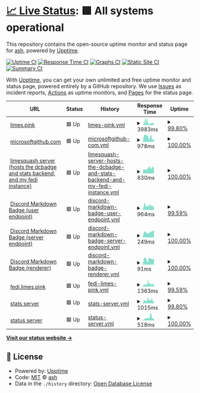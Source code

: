 # [📈 Live Status](https://status.limes.pink): <!--live status--> **🟩 All systems operational**

This repository contains the open-source uptime monitor and status page for [ash](limes.pink), powered by [Upptime](https://github.com/upptime/upptime).

[![Uptime CI](https://github.com/gitlimes/status/workflows/Uptime%20CI/badge.svg)](https://github.com/gitlimes/status/actions?query=workflow%3A%22Uptime+CI%22)
[![Response Time CI](https://github.com/gitlimes/status/workflows/Response%20Time%20CI/badge.svg)](https://github.com/gitlimes/status/actions?query=workflow%3A%22Response+Time+CI%22)
[![Graphs CI](https://github.com/gitlimes/status/workflows/Graphs%20CI/badge.svg)](https://github.com/gitlimes/status/actions?query=workflow%3A%22Graphs+CI%22)
[![Static Site CI](https://github.com/gitlimes/status/workflows/Static%20Site%20CI/badge.svg)](https://github.com/gitlimes/status/actions?query=workflow%3A%22Static+Site+CI%22)
[![Summary CI](https://github.com/gitlimes/status/workflows/Summary%20CI/badge.svg)](https://github.com/gitlimes/status/actions?query=workflow%3A%22Summary+CI%22)

With [Upptime](https://upptime.js.org), you can get your own unlimited and free uptime monitor and status page, powered entirely by a GitHub repository. We use [Issues](https://github.com/gitlimes/status/issues) as incident reports, [Actions](https://github.com/gitlimes/status/actions) as uptime monitors, and [Pages](https://status.limes.pink) for the status page.

<!--start: status pages-->
<!-- This summary is generated by Upptime (https://github.com/upptime/upptime) -->
<!-- Do not edit this manually, your changes will be overwritten -->
<!-- prettier-ignore -->
| URL | Status | History | Response Time | Uptime |
| --- | ------ | ------- | ------------- | ------ |
| <img alt="" src="https://icons.duckduckgo.com/ip3/limes.pink.ico" height="13"> [limes.pink](https://limes.pink) | 🟩 Up | [limes-pink.yml](https://github.com/gitlimes/status/commits/HEAD/history/limes-pink.yml) | <details><summary><img alt="Response time graph" src="./graphs/limes-pink/response-time-week.png" height="20"> 3983ms</summary><br><a href="https://status.limes.pink/history/limes-pink"><img alt="Response time 3378" src="https://img.shields.io/endpoint?url=https%3A%2F%2Fraw.githubusercontent.com%2Fgitlimes%2Fstatus%2FHEAD%2Fapi%2Flimes-pink%2Fresponse-time.json"></a><br><a href="https://status.limes.pink/history/limes-pink"><img alt="24-hour response time 3462" src="https://img.shields.io/endpoint?url=https%3A%2F%2Fraw.githubusercontent.com%2Fgitlimes%2Fstatus%2FHEAD%2Fapi%2Flimes-pink%2Fresponse-time-day.json"></a><br><a href="https://status.limes.pink/history/limes-pink"><img alt="7-day response time 3983" src="https://img.shields.io/endpoint?url=https%3A%2F%2Fraw.githubusercontent.com%2Fgitlimes%2Fstatus%2FHEAD%2Fapi%2Flimes-pink%2Fresponse-time-week.json"></a><br><a href="https://status.limes.pink/history/limes-pink"><img alt="30-day response time 3327" src="https://img.shields.io/endpoint?url=https%3A%2F%2Fraw.githubusercontent.com%2Fgitlimes%2Fstatus%2FHEAD%2Fapi%2Flimes-pink%2Fresponse-time-month.json"></a><br><a href="https://status.limes.pink/history/limes-pink"><img alt="1-year response time 3378" src="https://img.shields.io/endpoint?url=https%3A%2F%2Fraw.githubusercontent.com%2Fgitlimes%2Fstatus%2FHEAD%2Fapi%2Flimes-pink%2Fresponse-time-year.json"></a></details> | <details><summary><a href="https://status.limes.pink/history/limes-pink">99.80%</a></summary><a href="https://status.limes.pink/history/limes-pink"><img alt="All-time uptime 99.77%" src="https://img.shields.io/endpoint?url=https%3A%2F%2Fraw.githubusercontent.com%2Fgitlimes%2Fstatus%2FHEAD%2Fapi%2Flimes-pink%2Fuptime.json"></a><br><a href="https://status.limes.pink/history/limes-pink"><img alt="24-hour uptime 100.00%" src="https://img.shields.io/endpoint?url=https%3A%2F%2Fraw.githubusercontent.com%2Fgitlimes%2Fstatus%2FHEAD%2Fapi%2Flimes-pink%2Fuptime-day.json"></a><br><a href="https://status.limes.pink/history/limes-pink"><img alt="7-day uptime 99.80%" src="https://img.shields.io/endpoint?url=https%3A%2F%2Fraw.githubusercontent.com%2Fgitlimes%2Fstatus%2FHEAD%2Fapi%2Flimes-pink%2Fuptime-week.json"></a><br><a href="https://status.limes.pink/history/limes-pink"><img alt="30-day uptime 99.85%" src="https://img.shields.io/endpoint?url=https%3A%2F%2Fraw.githubusercontent.com%2Fgitlimes%2Fstatus%2FHEAD%2Fapi%2Flimes-pink%2Fuptime-month.json"></a><br><a href="https://status.limes.pink/history/limes-pink"><img alt="1-year uptime 99.77%" src="https://img.shields.io/endpoint?url=https%3A%2F%2Fraw.githubusercontent.com%2Fgitlimes%2Fstatus%2FHEAD%2Fapi%2Flimes-pink%2Fuptime-year.json"></a></details>
| <img alt="" src="https://icons.duckduckgo.com/ip3/microsoftgithub.com.ico" height="13"> [microsoftgithub.com](https://microsoftgithub.com/usage) | 🟩 Up | [microsoftgithub-com.yml](https://github.com/gitlimes/status/commits/HEAD/history/microsoftgithub-com.yml) | <details><summary><img alt="Response time graph" src="./graphs/microsoftgithub-com/response-time-week.png" height="20"> 978ms</summary><br><a href="https://status.limes.pink/history/microsoftgithub-com"><img alt="Response time 1042" src="https://img.shields.io/endpoint?url=https%3A%2F%2Fraw.githubusercontent.com%2Fgitlimes%2Fstatus%2FHEAD%2Fapi%2Fmicrosoftgithub-com%2Fresponse-time.json"></a><br><a href="https://status.limes.pink/history/microsoftgithub-com"><img alt="24-hour response time 592" src="https://img.shields.io/endpoint?url=https%3A%2F%2Fraw.githubusercontent.com%2Fgitlimes%2Fstatus%2FHEAD%2Fapi%2Fmicrosoftgithub-com%2Fresponse-time-day.json"></a><br><a href="https://status.limes.pink/history/microsoftgithub-com"><img alt="7-day response time 978" src="https://img.shields.io/endpoint?url=https%3A%2F%2Fraw.githubusercontent.com%2Fgitlimes%2Fstatus%2FHEAD%2Fapi%2Fmicrosoftgithub-com%2Fresponse-time-week.json"></a><br><a href="https://status.limes.pink/history/microsoftgithub-com"><img alt="30-day response time 1014" src="https://img.shields.io/endpoint?url=https%3A%2F%2Fraw.githubusercontent.com%2Fgitlimes%2Fstatus%2FHEAD%2Fapi%2Fmicrosoftgithub-com%2Fresponse-time-month.json"></a><br><a href="https://status.limes.pink/history/microsoftgithub-com"><img alt="1-year response time 1042" src="https://img.shields.io/endpoint?url=https%3A%2F%2Fraw.githubusercontent.com%2Fgitlimes%2Fstatus%2FHEAD%2Fapi%2Fmicrosoftgithub-com%2Fresponse-time-year.json"></a></details> | <details><summary><a href="https://status.limes.pink/history/microsoftgithub-com">100.00%</a></summary><a href="https://status.limes.pink/history/microsoftgithub-com"><img alt="All-time uptime 100.00%" src="https://img.shields.io/endpoint?url=https%3A%2F%2Fraw.githubusercontent.com%2Fgitlimes%2Fstatus%2FHEAD%2Fapi%2Fmicrosoftgithub-com%2Fuptime.json"></a><br><a href="https://status.limes.pink/history/microsoftgithub-com"><img alt="24-hour uptime 100.00%" src="https://img.shields.io/endpoint?url=https%3A%2F%2Fraw.githubusercontent.com%2Fgitlimes%2Fstatus%2FHEAD%2Fapi%2Fmicrosoftgithub-com%2Fuptime-day.json"></a><br><a href="https://status.limes.pink/history/microsoftgithub-com"><img alt="7-day uptime 100.00%" src="https://img.shields.io/endpoint?url=https%3A%2F%2Fraw.githubusercontent.com%2Fgitlimes%2Fstatus%2FHEAD%2Fapi%2Fmicrosoftgithub-com%2Fuptime-week.json"></a><br><a href="https://status.limes.pink/history/microsoftgithub-com"><img alt="30-day uptime 100.00%" src="https://img.shields.io/endpoint?url=https%3A%2F%2Fraw.githubusercontent.com%2Fgitlimes%2Fstatus%2FHEAD%2Fapi%2Fmicrosoftgithub-com%2Fuptime-month.json"></a><br><a href="https://status.limes.pink/history/microsoftgithub-com"><img alt="1-year uptime 100.00%" src="https://img.shields.io/endpoint?url=https%3A%2F%2Fraw.githubusercontent.com%2Fgitlimes%2Fstatus%2FHEAD%2Fapi%2Fmicrosoftgithub-com%2Fuptime-year.json"></a></details>
| <img alt="" src="https://icons.duckduckgo.com/ip3/limesquash.limes.pink.ico" height="13"> [limesquash server (hosts the dcbadge and stats backend, and my fedi instance)](https://limesquash.limes.pink/) | 🟩 Up | [limesquash-server-hosts-the-dcbadge-and-stats-backend-and-my-fedi-instance.yml](https://github.com/gitlimes/status/commits/HEAD/history/limesquash-server-hosts-the-dcbadge-and-stats-backend-and-my-fedi-instance.yml) | <details><summary><img alt="Response time graph" src="./graphs/limesquash-server-hosts-the-dcbadge-and-stats-backend-and-my-fedi-instance/response-time-week.png" height="20"> 830ms</summary><br><a href="https://status.limes.pink/history/limesquash-server-hosts-the-dcbadge-and-stats-backend-and-my-fedi-instance"><img alt="Response time 857" src="https://img.shields.io/endpoint?url=https%3A%2F%2Fraw.githubusercontent.com%2Fgitlimes%2Fstatus%2FHEAD%2Fapi%2Flimesquash-server-hosts-the-dcbadge-and-stats-backend-and-my-fedi-instance%2Fresponse-time.json"></a><br><a href="https://status.limes.pink/history/limesquash-server-hosts-the-dcbadge-and-stats-backend-and-my-fedi-instance"><img alt="24-hour response time 1015" src="https://img.shields.io/endpoint?url=https%3A%2F%2Fraw.githubusercontent.com%2Fgitlimes%2Fstatus%2FHEAD%2Fapi%2Flimesquash-server-hosts-the-dcbadge-and-stats-backend-and-my-fedi-instance%2Fresponse-time-day.json"></a><br><a href="https://status.limes.pink/history/limesquash-server-hosts-the-dcbadge-and-stats-backend-and-my-fedi-instance"><img alt="7-day response time 830" src="https://img.shields.io/endpoint?url=https%3A%2F%2Fraw.githubusercontent.com%2Fgitlimes%2Fstatus%2FHEAD%2Fapi%2Flimesquash-server-hosts-the-dcbadge-and-stats-backend-and-my-fedi-instance%2Fresponse-time-week.json"></a><br><a href="https://status.limes.pink/history/limesquash-server-hosts-the-dcbadge-and-stats-backend-and-my-fedi-instance"><img alt="30-day response time 868" src="https://img.shields.io/endpoint?url=https%3A%2F%2Fraw.githubusercontent.com%2Fgitlimes%2Fstatus%2FHEAD%2Fapi%2Flimesquash-server-hosts-the-dcbadge-and-stats-backend-and-my-fedi-instance%2Fresponse-time-month.json"></a><br><a href="https://status.limes.pink/history/limesquash-server-hosts-the-dcbadge-and-stats-backend-and-my-fedi-instance"><img alt="1-year response time 857" src="https://img.shields.io/endpoint?url=https%3A%2F%2Fraw.githubusercontent.com%2Fgitlimes%2Fstatus%2FHEAD%2Fapi%2Flimesquash-server-hosts-the-dcbadge-and-stats-backend-and-my-fedi-instance%2Fresponse-time-year.json"></a></details> | <details><summary><a href="https://status.limes.pink/history/limesquash-server-hosts-the-dcbadge-and-stats-backend-and-my-fedi-instance">100.00%</a></summary><a href="https://status.limes.pink/history/limesquash-server-hosts-the-dcbadge-and-stats-backend-and-my-fedi-instance"><img alt="All-time uptime 100.00%" src="https://img.shields.io/endpoint?url=https%3A%2F%2Fraw.githubusercontent.com%2Fgitlimes%2Fstatus%2FHEAD%2Fapi%2Flimesquash-server-hosts-the-dcbadge-and-stats-backend-and-my-fedi-instance%2Fuptime.json"></a><br><a href="https://status.limes.pink/history/limesquash-server-hosts-the-dcbadge-and-stats-backend-and-my-fedi-instance"><img alt="24-hour uptime 100.00%" src="https://img.shields.io/endpoint?url=https%3A%2F%2Fraw.githubusercontent.com%2Fgitlimes%2Fstatus%2FHEAD%2Fapi%2Flimesquash-server-hosts-the-dcbadge-and-stats-backend-and-my-fedi-instance%2Fuptime-day.json"></a><br><a href="https://status.limes.pink/history/limesquash-server-hosts-the-dcbadge-and-stats-backend-and-my-fedi-instance"><img alt="7-day uptime 100.00%" src="https://img.shields.io/endpoint?url=https%3A%2F%2Fraw.githubusercontent.com%2Fgitlimes%2Fstatus%2FHEAD%2Fapi%2Flimesquash-server-hosts-the-dcbadge-and-stats-backend-and-my-fedi-instance%2Fuptime-week.json"></a><br><a href="https://status.limes.pink/history/limesquash-server-hosts-the-dcbadge-and-stats-backend-and-my-fedi-instance"><img alt="30-day uptime 100.00%" src="https://img.shields.io/endpoint?url=https%3A%2F%2Fraw.githubusercontent.com%2Fgitlimes%2Fstatus%2FHEAD%2Fapi%2Flimesquash-server-hosts-the-dcbadge-and-stats-backend-and-my-fedi-instance%2Fuptime-month.json"></a><br><a href="https://status.limes.pink/history/limesquash-server-hosts-the-dcbadge-and-stats-backend-and-my-fedi-instance"><img alt="1-year uptime 100.00%" src="https://img.shields.io/endpoint?url=https%3A%2F%2Fraw.githubusercontent.com%2Fgitlimes%2Fstatus%2FHEAD%2Fapi%2Flimesquash-server-hosts-the-dcbadge-and-stats-backend-and-my-fedi-instance%2Fuptime-year.json"></a></details>
| <img alt="" src="https://icons.duckduckgo.com/ip3/dcbadge.limesquash.limes.pink.ico" height="13"> [Discord Markdown Badge (user endpoint)](https://dcbadge.limesquash.limes.pink/md-shield/json?u=406125028065804289) | 🟩 Up | [discord-markdown-badge-user-endpoint.yml](https://github.com/gitlimes/status/commits/HEAD/history/discord-markdown-badge-user-endpoint.yml) | <details><summary><img alt="Response time graph" src="./graphs/discord-markdown-badge-user-endpoint/response-time-week.png" height="20"> 964ms</summary><br><a href="https://status.limes.pink/history/discord-markdown-badge-user-endpoint"><img alt="Response time 1322" src="https://img.shields.io/endpoint?url=https%3A%2F%2Fraw.githubusercontent.com%2Fgitlimes%2Fstatus%2FHEAD%2Fapi%2Fdiscord-markdown-badge-user-endpoint%2Fresponse-time.json"></a><br><a href="https://status.limes.pink/history/discord-markdown-badge-user-endpoint"><img alt="24-hour response time 655" src="https://img.shields.io/endpoint?url=https%3A%2F%2Fraw.githubusercontent.com%2Fgitlimes%2Fstatus%2FHEAD%2Fapi%2Fdiscord-markdown-badge-user-endpoint%2Fresponse-time-day.json"></a><br><a href="https://status.limes.pink/history/discord-markdown-badge-user-endpoint"><img alt="7-day response time 964" src="https://img.shields.io/endpoint?url=https%3A%2F%2Fraw.githubusercontent.com%2Fgitlimes%2Fstatus%2FHEAD%2Fapi%2Fdiscord-markdown-badge-user-endpoint%2Fresponse-time-week.json"></a><br><a href="https://status.limes.pink/history/discord-markdown-badge-user-endpoint"><img alt="30-day response time 1741" src="https://img.shields.io/endpoint?url=https%3A%2F%2Fraw.githubusercontent.com%2Fgitlimes%2Fstatus%2FHEAD%2Fapi%2Fdiscord-markdown-badge-user-endpoint%2Fresponse-time-month.json"></a><br><a href="https://status.limes.pink/history/discord-markdown-badge-user-endpoint"><img alt="1-year response time 1322" src="https://img.shields.io/endpoint?url=https%3A%2F%2Fraw.githubusercontent.com%2Fgitlimes%2Fstatus%2FHEAD%2Fapi%2Fdiscord-markdown-badge-user-endpoint%2Fresponse-time-year.json"></a></details> | <details><summary><a href="https://status.limes.pink/history/discord-markdown-badge-user-endpoint">99.59%</a></summary><a href="https://status.limes.pink/history/discord-markdown-badge-user-endpoint"><img alt="All-time uptime 99.10%" src="https://img.shields.io/endpoint?url=https%3A%2F%2Fraw.githubusercontent.com%2Fgitlimes%2Fstatus%2FHEAD%2Fapi%2Fdiscord-markdown-badge-user-endpoint%2Fuptime.json"></a><br><a href="https://status.limes.pink/history/discord-markdown-badge-user-endpoint"><img alt="24-hour uptime 100.00%" src="https://img.shields.io/endpoint?url=https%3A%2F%2Fraw.githubusercontent.com%2Fgitlimes%2Fstatus%2FHEAD%2Fapi%2Fdiscord-markdown-badge-user-endpoint%2Fuptime-day.json"></a><br><a href="https://status.limes.pink/history/discord-markdown-badge-user-endpoint"><img alt="7-day uptime 99.59%" src="https://img.shields.io/endpoint?url=https%3A%2F%2Fraw.githubusercontent.com%2Fgitlimes%2Fstatus%2FHEAD%2Fapi%2Fdiscord-markdown-badge-user-endpoint%2Fuptime-week.json"></a><br><a href="https://status.limes.pink/history/discord-markdown-badge-user-endpoint"><img alt="30-day uptime 99.86%" src="https://img.shields.io/endpoint?url=https%3A%2F%2Fraw.githubusercontent.com%2Fgitlimes%2Fstatus%2FHEAD%2Fapi%2Fdiscord-markdown-badge-user-endpoint%2Fuptime-month.json"></a><br><a href="https://status.limes.pink/history/discord-markdown-badge-user-endpoint"><img alt="1-year uptime 99.10%" src="https://img.shields.io/endpoint?url=https%3A%2F%2Fraw.githubusercontent.com%2Fgitlimes%2Fstatus%2FHEAD%2Fapi%2Fdiscord-markdown-badge-user-endpoint%2Fuptime-year.json"></a></details>
| <img alt="" src="https://icons.duckduckgo.com/ip3/discord.com.ico" height="13"> [Discord Markdown Badge (server endpoint)](https://discord.com/invite/zkspfFwqDg) | 🟩 Up | [discord-markdown-badge-server-endpoint.yml](https://github.com/gitlimes/status/commits/HEAD/history/discord-markdown-badge-server-endpoint.yml) | <details><summary><img alt="Response time graph" src="./graphs/discord-markdown-badge-server-endpoint/response-time-week.png" height="20"> 249ms</summary><br><a href="https://status.limes.pink/history/discord-markdown-badge-server-endpoint"><img alt="Response time 245" src="https://img.shields.io/endpoint?url=https%3A%2F%2Fraw.githubusercontent.com%2Fgitlimes%2Fstatus%2FHEAD%2Fapi%2Fdiscord-markdown-badge-server-endpoint%2Fresponse-time.json"></a><br><a href="https://status.limes.pink/history/discord-markdown-badge-server-endpoint"><img alt="24-hour response time 260" src="https://img.shields.io/endpoint?url=https%3A%2F%2Fraw.githubusercontent.com%2Fgitlimes%2Fstatus%2FHEAD%2Fapi%2Fdiscord-markdown-badge-server-endpoint%2Fresponse-time-day.json"></a><br><a href="https://status.limes.pink/history/discord-markdown-badge-server-endpoint"><img alt="7-day response time 249" src="https://img.shields.io/endpoint?url=https%3A%2F%2Fraw.githubusercontent.com%2Fgitlimes%2Fstatus%2FHEAD%2Fapi%2Fdiscord-markdown-badge-server-endpoint%2Fresponse-time-week.json"></a><br><a href="https://status.limes.pink/history/discord-markdown-badge-server-endpoint"><img alt="30-day response time 240" src="https://img.shields.io/endpoint?url=https%3A%2F%2Fraw.githubusercontent.com%2Fgitlimes%2Fstatus%2FHEAD%2Fapi%2Fdiscord-markdown-badge-server-endpoint%2Fresponse-time-month.json"></a><br><a href="https://status.limes.pink/history/discord-markdown-badge-server-endpoint"><img alt="1-year response time 245" src="https://img.shields.io/endpoint?url=https%3A%2F%2Fraw.githubusercontent.com%2Fgitlimes%2Fstatus%2FHEAD%2Fapi%2Fdiscord-markdown-badge-server-endpoint%2Fresponse-time-year.json"></a></details> | <details><summary><a href="https://status.limes.pink/history/discord-markdown-badge-server-endpoint">100.00%</a></summary><a href="https://status.limes.pink/history/discord-markdown-badge-server-endpoint"><img alt="All-time uptime 100.00%" src="https://img.shields.io/endpoint?url=https%3A%2F%2Fraw.githubusercontent.com%2Fgitlimes%2Fstatus%2FHEAD%2Fapi%2Fdiscord-markdown-badge-server-endpoint%2Fuptime.json"></a><br><a href="https://status.limes.pink/history/discord-markdown-badge-server-endpoint"><img alt="24-hour uptime 100.00%" src="https://img.shields.io/endpoint?url=https%3A%2F%2Fraw.githubusercontent.com%2Fgitlimes%2Fstatus%2FHEAD%2Fapi%2Fdiscord-markdown-badge-server-endpoint%2Fuptime-day.json"></a><br><a href="https://status.limes.pink/history/discord-markdown-badge-server-endpoint"><img alt="7-day uptime 100.00%" src="https://img.shields.io/endpoint?url=https%3A%2F%2Fraw.githubusercontent.com%2Fgitlimes%2Fstatus%2FHEAD%2Fapi%2Fdiscord-markdown-badge-server-endpoint%2Fuptime-week.json"></a><br><a href="https://status.limes.pink/history/discord-markdown-badge-server-endpoint"><img alt="30-day uptime 100.00%" src="https://img.shields.io/endpoint?url=https%3A%2F%2Fraw.githubusercontent.com%2Fgitlimes%2Fstatus%2FHEAD%2Fapi%2Fdiscord-markdown-badge-server-endpoint%2Fuptime-month.json"></a><br><a href="https://status.limes.pink/history/discord-markdown-badge-server-endpoint"><img alt="1-year uptime 100.00%" src="https://img.shields.io/endpoint?url=https%3A%2F%2Fraw.githubusercontent.com%2Fgitlimes%2Fstatus%2FHEAD%2Fapi%2Fdiscord-markdown-badge-server-endpoint%2Fuptime-year.json"></a></details>
| <img alt="" src="https://icons.duckduckgo.com/ip3/dcbadge.vercel.app.ico" height="13"> [Discord Markdown Badge (renderer)](https://dcbadge.vercel.app/) | 🟩 Up | [discord-markdown-badge-renderer.yml](https://github.com/gitlimes/status/commits/HEAD/history/discord-markdown-badge-renderer.yml) | <details><summary><img alt="Response time graph" src="./graphs/discord-markdown-badge-renderer/response-time-week.png" height="20"> 91ms</summary><br><a href="https://status.limes.pink/history/discord-markdown-badge-renderer"><img alt="Response time 164" src="https://img.shields.io/endpoint?url=https%3A%2F%2Fraw.githubusercontent.com%2Fgitlimes%2Fstatus%2FHEAD%2Fapi%2Fdiscord-markdown-badge-renderer%2Fresponse-time.json"></a><br><a href="https://status.limes.pink/history/discord-markdown-badge-renderer"><img alt="24-hour response time 26" src="https://img.shields.io/endpoint?url=https%3A%2F%2Fraw.githubusercontent.com%2Fgitlimes%2Fstatus%2FHEAD%2Fapi%2Fdiscord-markdown-badge-renderer%2Fresponse-time-day.json"></a><br><a href="https://status.limes.pink/history/discord-markdown-badge-renderer"><img alt="7-day response time 91" src="https://img.shields.io/endpoint?url=https%3A%2F%2Fraw.githubusercontent.com%2Fgitlimes%2Fstatus%2FHEAD%2Fapi%2Fdiscord-markdown-badge-renderer%2Fresponse-time-week.json"></a><br><a href="https://status.limes.pink/history/discord-markdown-badge-renderer"><img alt="30-day response time 101" src="https://img.shields.io/endpoint?url=https%3A%2F%2Fraw.githubusercontent.com%2Fgitlimes%2Fstatus%2FHEAD%2Fapi%2Fdiscord-markdown-badge-renderer%2Fresponse-time-month.json"></a><br><a href="https://status.limes.pink/history/discord-markdown-badge-renderer"><img alt="1-year response time 164" src="https://img.shields.io/endpoint?url=https%3A%2F%2Fraw.githubusercontent.com%2Fgitlimes%2Fstatus%2FHEAD%2Fapi%2Fdiscord-markdown-badge-renderer%2Fresponse-time-year.json"></a></details> | <details><summary><a href="https://status.limes.pink/history/discord-markdown-badge-renderer">100.00%</a></summary><a href="https://status.limes.pink/history/discord-markdown-badge-renderer"><img alt="All-time uptime 100.00%" src="https://img.shields.io/endpoint?url=https%3A%2F%2Fraw.githubusercontent.com%2Fgitlimes%2Fstatus%2FHEAD%2Fapi%2Fdiscord-markdown-badge-renderer%2Fuptime.json"></a><br><a href="https://status.limes.pink/history/discord-markdown-badge-renderer"><img alt="24-hour uptime 100.00%" src="https://img.shields.io/endpoint?url=https%3A%2F%2Fraw.githubusercontent.com%2Fgitlimes%2Fstatus%2FHEAD%2Fapi%2Fdiscord-markdown-badge-renderer%2Fuptime-day.json"></a><br><a href="https://status.limes.pink/history/discord-markdown-badge-renderer"><img alt="7-day uptime 100.00%" src="https://img.shields.io/endpoint?url=https%3A%2F%2Fraw.githubusercontent.com%2Fgitlimes%2Fstatus%2FHEAD%2Fapi%2Fdiscord-markdown-badge-renderer%2Fuptime-week.json"></a><br><a href="https://status.limes.pink/history/discord-markdown-badge-renderer"><img alt="30-day uptime 100.00%" src="https://img.shields.io/endpoint?url=https%3A%2F%2Fraw.githubusercontent.com%2Fgitlimes%2Fstatus%2FHEAD%2Fapi%2Fdiscord-markdown-badge-renderer%2Fuptime-month.json"></a><br><a href="https://status.limes.pink/history/discord-markdown-badge-renderer"><img alt="1-year uptime 100.00%" src="https://img.shields.io/endpoint?url=https%3A%2F%2Fraw.githubusercontent.com%2Fgitlimes%2Fstatus%2FHEAD%2Fapi%2Fdiscord-markdown-badge-renderer%2Fuptime-year.json"></a></details>
| <img alt="" src="https://icons.duckduckgo.com/ip3/fedi.limes.pink.ico" height="13"> [fedi.limes.pink](https://fedi.limes.pink/@limes) | 🟩 Up | [fedi-limes-pink.yml](https://github.com/gitlimes/status/commits/HEAD/history/fedi-limes-pink.yml) | <details><summary><img alt="Response time graph" src="./graphs/fedi-limes-pink/response-time-week.png" height="20"> 1363ms</summary><br><a href="https://status.limes.pink/history/fedi-limes-pink"><img alt="Response time 1151" src="https://img.shields.io/endpoint?url=https%3A%2F%2Fraw.githubusercontent.com%2Fgitlimes%2Fstatus%2FHEAD%2Fapi%2Ffedi-limes-pink%2Fresponse-time.json"></a><br><a href="https://status.limes.pink/history/fedi-limes-pink"><img alt="24-hour response time 1225" src="https://img.shields.io/endpoint?url=https%3A%2F%2Fraw.githubusercontent.com%2Fgitlimes%2Fstatus%2FHEAD%2Fapi%2Ffedi-limes-pink%2Fresponse-time-day.json"></a><br><a href="https://status.limes.pink/history/fedi-limes-pink"><img alt="7-day response time 1363" src="https://img.shields.io/endpoint?url=https%3A%2F%2Fraw.githubusercontent.com%2Fgitlimes%2Fstatus%2FHEAD%2Fapi%2Ffedi-limes-pink%2Fresponse-time-week.json"></a><br><a href="https://status.limes.pink/history/fedi-limes-pink"><img alt="30-day response time 1166" src="https://img.shields.io/endpoint?url=https%3A%2F%2Fraw.githubusercontent.com%2Fgitlimes%2Fstatus%2FHEAD%2Fapi%2Ffedi-limes-pink%2Fresponse-time-month.json"></a><br><a href="https://status.limes.pink/history/fedi-limes-pink"><img alt="1-year response time 1151" src="https://img.shields.io/endpoint?url=https%3A%2F%2Fraw.githubusercontent.com%2Fgitlimes%2Fstatus%2FHEAD%2Fapi%2Ffedi-limes-pink%2Fresponse-time-year.json"></a></details> | <details><summary><a href="https://status.limes.pink/history/fedi-limes-pink">99.59%</a></summary><a href="https://status.limes.pink/history/fedi-limes-pink"><img alt="All-time uptime 99.86%" src="https://img.shields.io/endpoint?url=https%3A%2F%2Fraw.githubusercontent.com%2Fgitlimes%2Fstatus%2FHEAD%2Fapi%2Ffedi-limes-pink%2Fuptime.json"></a><br><a href="https://status.limes.pink/history/fedi-limes-pink"><img alt="24-hour uptime 100.00%" src="https://img.shields.io/endpoint?url=https%3A%2F%2Fraw.githubusercontent.com%2Fgitlimes%2Fstatus%2FHEAD%2Fapi%2Ffedi-limes-pink%2Fuptime-day.json"></a><br><a href="https://status.limes.pink/history/fedi-limes-pink"><img alt="7-day uptime 99.59%" src="https://img.shields.io/endpoint?url=https%3A%2F%2Fraw.githubusercontent.com%2Fgitlimes%2Fstatus%2FHEAD%2Fapi%2Ffedi-limes-pink%2Fuptime-week.json"></a><br><a href="https://status.limes.pink/history/fedi-limes-pink"><img alt="30-day uptime 99.86%" src="https://img.shields.io/endpoint?url=https%3A%2F%2Fraw.githubusercontent.com%2Fgitlimes%2Fstatus%2FHEAD%2Fapi%2Ffedi-limes-pink%2Fuptime-month.json"></a><br><a href="https://status.limes.pink/history/fedi-limes-pink"><img alt="1-year uptime 99.86%" src="https://img.shields.io/endpoint?url=https%3A%2F%2Fraw.githubusercontent.com%2Fgitlimes%2Fstatus%2FHEAD%2Fapi%2Ffedi-limes-pink%2Fuptime-year.json"></a></details>
| <img alt="" src="https://icons.duckduckgo.com/ip3/stats.limesquash.limes.pink.ico" height="13"> [stats server](https://stats.limesquash.limes.pink/) | 🟩 Up | [stats-server.yml](https://github.com/gitlimes/status/commits/HEAD/history/stats-server.yml) | <details><summary><img alt="Response time graph" src="./graphs/stats-server/response-time-week.png" height="20"> 1015ms</summary><br><a href="https://status.limes.pink/history/stats-server"><img alt="Response time 920" src="https://img.shields.io/endpoint?url=https%3A%2F%2Fraw.githubusercontent.com%2Fgitlimes%2Fstatus%2FHEAD%2Fapi%2Fstats-server%2Fresponse-time.json"></a><br><a href="https://status.limes.pink/history/stats-server"><img alt="24-hour response time 1047" src="https://img.shields.io/endpoint?url=https%3A%2F%2Fraw.githubusercontent.com%2Fgitlimes%2Fstatus%2FHEAD%2Fapi%2Fstats-server%2Fresponse-time-day.json"></a><br><a href="https://status.limes.pink/history/stats-server"><img alt="7-day response time 1015" src="https://img.shields.io/endpoint?url=https%3A%2F%2Fraw.githubusercontent.com%2Fgitlimes%2Fstatus%2FHEAD%2Fapi%2Fstats-server%2Fresponse-time-week.json"></a><br><a href="https://status.limes.pink/history/stats-server"><img alt="30-day response time 1017" src="https://img.shields.io/endpoint?url=https%3A%2F%2Fraw.githubusercontent.com%2Fgitlimes%2Fstatus%2FHEAD%2Fapi%2Fstats-server%2Fresponse-time-month.json"></a><br><a href="https://status.limes.pink/history/stats-server"><img alt="1-year response time 920" src="https://img.shields.io/endpoint?url=https%3A%2F%2Fraw.githubusercontent.com%2Fgitlimes%2Fstatus%2FHEAD%2Fapi%2Fstats-server%2Fresponse-time-year.json"></a></details> | <details><summary><a href="https://status.limes.pink/history/stats-server">99.80%</a></summary><a href="https://status.limes.pink/history/stats-server"><img alt="All-time uptime 99.61%" src="https://img.shields.io/endpoint?url=https%3A%2F%2Fraw.githubusercontent.com%2Fgitlimes%2Fstatus%2FHEAD%2Fapi%2Fstats-server%2Fuptime.json"></a><br><a href="https://status.limes.pink/history/stats-server"><img alt="24-hour uptime 100.00%" src="https://img.shields.io/endpoint?url=https%3A%2F%2Fraw.githubusercontent.com%2Fgitlimes%2Fstatus%2FHEAD%2Fapi%2Fstats-server%2Fuptime-day.json"></a><br><a href="https://status.limes.pink/history/stats-server"><img alt="7-day uptime 99.80%" src="https://img.shields.io/endpoint?url=https%3A%2F%2Fraw.githubusercontent.com%2Fgitlimes%2Fstatus%2FHEAD%2Fapi%2Fstats-server%2Fuptime-week.json"></a><br><a href="https://status.limes.pink/history/stats-server"><img alt="30-day uptime 99.59%" src="https://img.shields.io/endpoint?url=https%3A%2F%2Fraw.githubusercontent.com%2Fgitlimes%2Fstatus%2FHEAD%2Fapi%2Fstats-server%2Fuptime-month.json"></a><br><a href="https://status.limes.pink/history/stats-server"><img alt="1-year uptime 99.61%" src="https://img.shields.io/endpoint?url=https%3A%2F%2Fraw.githubusercontent.com%2Fgitlimes%2Fstatus%2FHEAD%2Fapi%2Fstats-server%2Fuptime-year.json"></a></details>
| <img alt="" src="https://icons.duckduckgo.com/ip3/status.limes.pink.ico" height="13"> [status server](https://status.limes.pink/) | 🟩 Up | [status-server.yml](https://github.com/gitlimes/status/commits/HEAD/history/status-server.yml) | <details><summary><img alt="Response time graph" src="./graphs/status-server/response-time-week.png" height="20"> 518ms</summary><br><a href="https://status.limes.pink/history/status-server"><img alt="Response time 254" src="https://img.shields.io/endpoint?url=https%3A%2F%2Fraw.githubusercontent.com%2Fgitlimes%2Fstatus%2FHEAD%2Fapi%2Fstatus-server%2Fresponse-time.json"></a><br><a href="https://status.limes.pink/history/status-server"><img alt="24-hour response time 301" src="https://img.shields.io/endpoint?url=https%3A%2F%2Fraw.githubusercontent.com%2Fgitlimes%2Fstatus%2FHEAD%2Fapi%2Fstatus-server%2Fresponse-time-day.json"></a><br><a href="https://status.limes.pink/history/status-server"><img alt="7-day response time 518" src="https://img.shields.io/endpoint?url=https%3A%2F%2Fraw.githubusercontent.com%2Fgitlimes%2Fstatus%2FHEAD%2Fapi%2Fstatus-server%2Fresponse-time-week.json"></a><br><a href="https://status.limes.pink/history/status-server"><img alt="30-day response time 312" src="https://img.shields.io/endpoint?url=https%3A%2F%2Fraw.githubusercontent.com%2Fgitlimes%2Fstatus%2FHEAD%2Fapi%2Fstatus-server%2Fresponse-time-month.json"></a><br><a href="https://status.limes.pink/history/status-server"><img alt="1-year response time 254" src="https://img.shields.io/endpoint?url=https%3A%2F%2Fraw.githubusercontent.com%2Fgitlimes%2Fstatus%2FHEAD%2Fapi%2Fstatus-server%2Fresponse-time-year.json"></a></details> | <details><summary><a href="https://status.limes.pink/history/status-server">100.00%</a></summary><a href="https://status.limes.pink/history/status-server"><img alt="All-time uptime 99.93%" src="https://img.shields.io/endpoint?url=https%3A%2F%2Fraw.githubusercontent.com%2Fgitlimes%2Fstatus%2FHEAD%2Fapi%2Fstatus-server%2Fuptime.json"></a><br><a href="https://status.limes.pink/history/status-server"><img alt="24-hour uptime 100.00%" src="https://img.shields.io/endpoint?url=https%3A%2F%2Fraw.githubusercontent.com%2Fgitlimes%2Fstatus%2FHEAD%2Fapi%2Fstatus-server%2Fuptime-day.json"></a><br><a href="https://status.limes.pink/history/status-server"><img alt="7-day uptime 100.00%" src="https://img.shields.io/endpoint?url=https%3A%2F%2Fraw.githubusercontent.com%2Fgitlimes%2Fstatus%2FHEAD%2Fapi%2Fstatus-server%2Fuptime-week.json"></a><br><a href="https://status.limes.pink/history/status-server"><img alt="30-day uptime 100.00%" src="https://img.shields.io/endpoint?url=https%3A%2F%2Fraw.githubusercontent.com%2Fgitlimes%2Fstatus%2FHEAD%2Fapi%2Fstatus-server%2Fuptime-month.json"></a><br><a href="https://status.limes.pink/history/status-server"><img alt="1-year uptime 99.93%" src="https://img.shields.io/endpoint?url=https%3A%2F%2Fraw.githubusercontent.com%2Fgitlimes%2Fstatus%2FHEAD%2Fapi%2Fstatus-server%2Fuptime-year.json"></a></details>

<!--end: status pages-->

[**Visit our status website →**](https://status.limes.pink)

## 📄 License

- Powered by: [Upptime](https://github.com/upptime/upptime)
- Code: [MIT](./LICENSE) © [ash](limes.pink)
- Data in the `./history` directory: [Open Database License](https://opendatacommons.org/licenses/odbl/1-0/)
